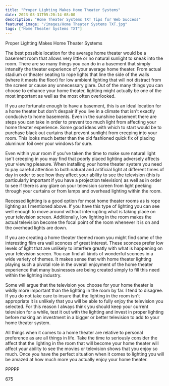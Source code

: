 ```yaml
---
title: "Proper Lighting Makes Home Theater Systems"
date: 2023-03-31T05:20:14-08:00
description: "Home Theater Systems TXT Tips for Web Success"
featured_image: "/images/Home Theater Systems TXT.jpg"
tags: ["Home Theater Systems TXT"]
---
```


Proper Lighting Makes Home Theater Systems

The best possible location for the average home theater would be a basement room that allows very little or no natural sunlight to sneak into the room. There are so many things you can do in a basement that simply intensify the theater experience of your average home theater. From actual stadium or theater seating to rope lights that line the side of the walls (where it meets the floor) for low ambient lighting that will not distract from the screen or cause any unnecessary glare. Out of the many things you can choose to enhance your home theater, lighting might actually be one of the most important as well as the most often overlooked.

If you are fortunate enough to have a basement, this is an ideal location for a home theater but don't despair if you live in a climate that isn't exactly conducive to home basements. Even in the sunshine basement there are steps you can take in order to prevent too much light from affecting your home theater experience. Some good ideas with which to start would be to purchase black out curtains that prevent sunlight from creeping into your room. This looks much better than the old fashioned quick fix of placing aluminum foil over your windows for sure. 

Even within your room if you've taken the time to make sure natural light isn't creeping in you may find that poorly placed lighting adversely affects your viewing pleasure. When installing your home theater system you need to pay careful attention to both natural and artificial light at different times of day in order to see how they affect your ability to see the television (this is particularly important if you have a projection television) as well as in order to see if there is any glare on your television screen from light peeking through your curtains or from lamps and overhead lighting within the room. 

Recessed lighting is a good option for most home theater rooms as is rope lighting as I mentioned above. If you have this type of lighting you can see well enough to move around without interrupting what is taking place on your television screen. Additionally, low lighting in the room makes the actual television become the focal point of the room whenever it is on and the overhead lights are down. 

If you are creating a home theater themed room you might find some of the interesting film era wall sconces of great interest. These sconces prefer low levels of light that are unlikely to interfere greatly with what is happening on your television screen. You can find all kinds of wonderful sconces in a wide variety of themes. It makes sense that with home theater lighting playing such a pivotal role in the overall enjoyment of the home theater experience that many businesses are being created simply to fill this need within the lighting industry.

Some will argue that the television you choose for your home theater is wildly more important than the lighting in the room by far. I tend to disagree. If you do not take care to insure that the lighting in the room isn't appropriate it is unlikely that you will be able to fully enjoy the television you selected. For this reason I always think you should keep your current television for a while, test it out with the lighting and invest in proper lighting before making an investment in a bigger or better television to add to your home theater system. 

All things when it comes to a home theater are relative to personal preference as are all things in life. Take the time to seriously consider the affect that the lighting in the room that will become your home theater will affect your ability to see the movies or television shows that you enjoy so much. Once you have the perfect situation when it comes to lighting you will be amazed at how much more you actually enjoy your home theater.

PPPPP

675


